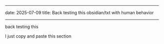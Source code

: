 

---

date: 2025-07-09
title: Back testing this obsidian/txt with human behavior

---

back testing this

I just copy and paste this section 